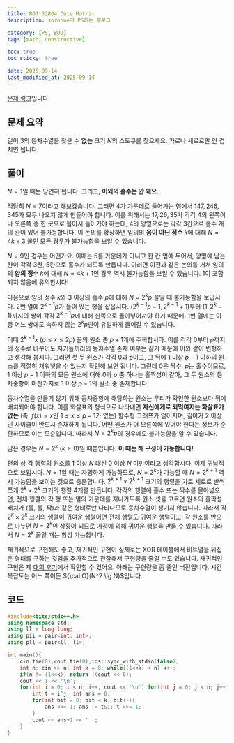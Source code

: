 ```yaml
---
title: BOJ 33804 Cute Matrix
description: sorohue가 PS하는 블로그

category: [PS, BOJ]
tag: [math, constructive]

toc: true
toc_sticky: true

date: 2025-09-14
last_modified_at: 2025-09-14
---
```


[문제 링크](https://boj.kr/33804)입니다.

## 문제 요약

길이 $3$의 등차수열을 찾을 수 **없는** 크기 $N$의 스도쿠를 찾으세요. 가로나 세로로만 안 겹치면 됩니다.

## 풀이

$N = 1$일 때는 당연히 됩니다. 그리고, **이외의 홀수는 안 돼요.**

적당히 $N = 7$이라고 해보겠습니다. 그러면 $4$가 가운데로 들어가는 행에서 $147, 246, 345$가 모두 나오지 않게 만들어야 합니다. 이를 위해서는 $17, 26,35$가 각각 $4$의 왼쪽이나 오른쪽 중 한 곳으로 몰아서 들어가야 하는데, $4$의 양옆으로는 각각 $3$칸으로 홀수 개의 칸이 있어 불가능합니다. 이 논의를 확장하면 임의의 **음이 아닌 정수** $k$에 대해 $N = 4k+3$ 꼴인 모든 경우가 불가능함을 보일 수 있습니다.

$N = 9$인 경우는 어떤가요. 이때는 $5$를 가운데가 아니고 한 칸 옆에 두어서, 양옆에 남는 칸이 각각 $3$칸, $5$칸으로 홀수가 되도록 만듭니다. 이러면 이전과 같은 논의를 거쳐 임의의 **양의 정수** $k$에 대해 $N = 4k+1$인 경우 역시 불가능함을 보일 수 있습니다. 1이 포함되지 않음에 유의합시다!

다음으로 양의 정수 $k$와 $3$ 이상의 홀수 $p$에 대해 $N = 2^k p$ 꼴일 때 불가능함을 보입시다. $2$번 열에 $2^{k-1}p$가 들어 있는 행을 잡읍시다. $(2^{k-1}p-1, 2^{k-1}+1)$부터 $(1,2^k-1)$까지의 쌍이 각각 $2^{k-1}p$에 대해 한쪽으로 몰아넣어져야 하기 때문에, 1번 열에는 이중 어느 쌍에도 속하지 않는 $2^k p$만이 유일하게 들어갈 수 있습니다.

이때 $2^{k-1}x$ $(p \le x \le 2p)$ 꼴의 원소 총 $p+1$개에 주목합시다. 이를 각각 $0$부터 $p$까지의 정수로 바꾸어도 자기들끼리의 등차수열 존재 여부는 같기 때문에 이와 같이 변형하고 생각해 봅시다. 그러면 첫 두 원소가 각각 $0$과 $p$이고, 그 뒤에 $1$ 이상 $p-1$ 이하의 원소를 적절히 채워넣을 수 있는지 확인해 보면 됩니다. 그런데 $0$은 짝수, $p$는 홀수이므로, $1$ 이상 $p-1$ 이하의 모든 원소에 대해 $0$과 $p$ 중 하나는 홀짝성이 같아, 그 두 원소의 등차중항이 마찬가지로 $1$ 이상 $p-1$의 원소 중 존재합니다.

등차수열을 만들기 않기 위해 등차중항에 해당하는 원소는 우리가 확인한 원소보다 뒤에 배치되어야 합니다. 이를 화살표의 형식으로 나타내면 **자신에게로 되먹여지는 화살표가 없는** (즉, $f(x) = x$인 $1 \le x \le p-1$가 없는) 함수형 그래프가 얻어지며, 길이가 $2$ 이상인 사이클이 반드시 존재하게 됩니다. 어떤 원소가 더 오른쪽에 있어야 한다는 정보가 순환하므로 이는 모순입니다. 따라서 $N = 2^k p$의 경우에도 불가능함을 알 수 있습니다.

남은 경우는 $N = 2^k \ (k \ge 0)$일 때뿐입니다. **이 때는 해 구성이 가능합니다!**

편의 상 각 행렬의 원소를 $1$ 이상 $N$ 대신 $0$ 이상 $N$ 미만이라고 생각합시다. 이제 귀납적으로 보입시다. $N = 1$일 때는 자명하게 가능하므로, $N = 2^k$가 가능할 때 $N = 2^{k+1}$ 역시 가능함을 보이는 것으로 충분합니다. $2^{k+1} \times 2^{k+1}$ 크기의 행렬을 가로 세로로 반씩 쪼개 $2^k \times 2^k$ 크기의 행렬 $4$개를 만듭니다. 각각의 행렬에 홀수 또는 짝수를 몰아넣으면, 전체 행렬의 각 행 또는 열의 가운데를 지나가도록 원소 셋을 고르면 원소의 홀짝성 배치가 (홀, 홀, 짝)과 같은 형태로만 나타나므로 등차수열이 생기지 않습니다. 따라서 각 $2^k \times 2^k$ 크기의 행렬이 귀여운 행렬이면 전체 행렬도 귀여운 행렬이고, 각 원소를 반으로 나누면 $N = 2^k$인 상황이 되므로 가정에 의해 귀여운 행렬을 만들 수 있습니다. 따라서 $N = 2^k$ 꼴일 때는 항상 가능합니다.

재귀적으로 구현해도 좋고, 재귀적인 구현이 실제로는 XOR 테이블에서 비트열을 뒤집은 형태를 구하는 것임을 추가적으로 관찰해서 구현량을 줄일 수도 있습니다. 재귀적인 구현은 제 [대회 후기](https://www.notion.so/2025-KAIST-RUN-Spring-Contest-1eaac8e61bde803dbae0ec32e1b65bb2?pvs=21)에서 확인할 수 있어요. 아래는 구현량을 좀 줄인 버전입니다. 시간 복잡도는 어느 쪽이든 ${\cal O}(N^2 \lg N)$입니다.

## 코드

```cpp
#include<bits/stdc++.h>
using namespace std;
using ll = long long;
using pii = pair<int, int>;
using pll = pair<ll, ll>;

int main(){
	cin.tie(0);cout.tie(0);ios::sync_with_stdio(false);
	int n; cin >> n; int k = 0; while((1<<k) < n) k++;
	if(n != (1<<k)) return !(cout << 0);
	cout << 1 << '\n';
	for(int i = 0; i < n; i++, cout << '\n') for(int j = 0; j < n; j++){
		int t = i^j; int ans = 0;
		for(int bit = 0; bit < k; bit++){
			ans <<= 1; ans |= t&1; t >>= 1;
		}
		cout << ans+1 << ' ';
	}
}
```